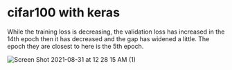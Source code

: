 # cifar100 with keras


While the training loss is decreasing, the validation loss has increased in the 14th epoch
then it has decreased and the gap has widened a little. The epoch they are closest to here is the 5th epoch.

![Screen Shot 2021-08-31 at 12 28 15 AM (1)](https://user-images.githubusercontent.com/7634028/133727323-d8f97b41-a7d2-4aa0-af8a-be51cdd4e97b.png)
